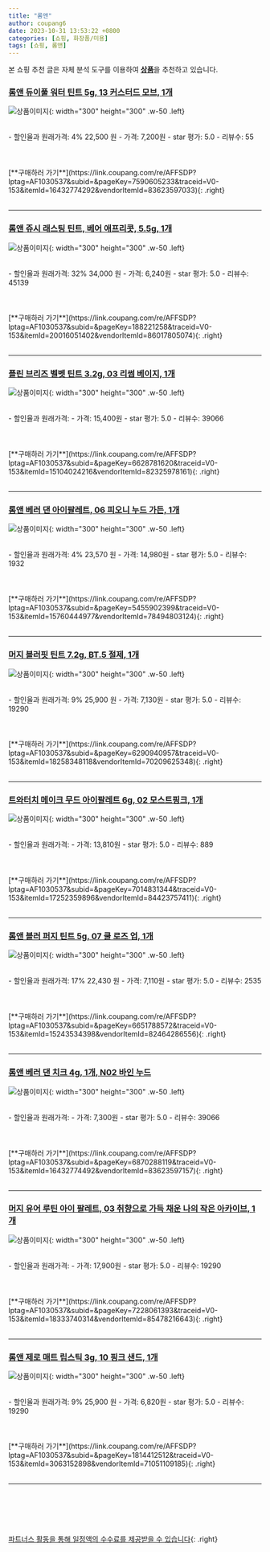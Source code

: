 ```yaml
---
title: "롬앤"
author: coupang6
date: 2023-10-31 13:53:22 +0800
categories: [쇼핑, 화장품/미용]
tags: [쇼핑, 롬앤]
---
```


본 쇼핑 추천 글은 자체 분석 도구를 이용하여 [**상품**](https://link.coupang.com/a/bao1ui)을 추천하고 있습니다.

### [롬앤 듀이풀 워터 틴트 5g, 13 커스터드 모브, 1개](https://link.coupang.com/re/AFFSDP?lptag=AF1030537&subid=&pageKey=7590605233&traceid=V0-153&itemId=16432774292&vendorItemId=83623597033)

![상품이미지](https://thumbnail7.coupangcdn.com/thumbnails/remote/230x230ex/image/retail/images/3653705046567294-4a5efe3f-d9de-4da4-ad01-5d4743225f1c.jpg){: width="300" height="300" .w-50 .left}


<br>
- 할인율과 원래가격: 4%  22,500   원
- 가격: 7,200원
- star 평가: 5.0
- 리뷰수: 55
<br>
<br>
<br>
<br>
[**구매하러 가기**](https://link.coupang.com/re/AFFSDP?lptag=AF1030537&subid=&pageKey=7590605233&traceid=V0-153&itemId=16432774292&vendorItemId=83623597033){: .right}
<br>
<br>

---

### [롬앤 쥬시 래스팅 틴트, 베어 애프리콧, 5.5g, 1개](https://link.coupang.com/re/AFFSDP?lptag=AF1030537&subid=&pageKey=188221258&traceid=V0-153&itemId=20016051402&vendorItemId=86017805074)

![상품이미지](https://thumbnail7.coupangcdn.com/thumbnails/remote/230x230ex/image/retail/images/2023/05/19/16/9/224c8613-8468-4709-8994-501f19412e53.jpg){: width="300" height="300" .w-50 .left}


<br>
- 할인율과 원래가격: 32%  34,000   원
- 가격: 6,240원
- star 평가: 5.0
- 리뷰수: 45139
<br>
<br>
<br>
<br>
[**구매하러 가기**](https://link.coupang.com/re/AFFSDP?lptag=AF1030537&subid=&pageKey=188221258&traceid=V0-153&itemId=20016051402&vendorItemId=86017805074){: .right}
<br>
<br>

---

### [플린 브리즈 벨벳 틴트 3.2g, 03 리썸 베이지, 1개](https://link.coupang.com/re/AFFSDP?lptag=AF1030537&subid=&pageKey=6628781620&traceid=V0-153&itemId=15104024216&vendorItemId=82325978161)

![상품이미지](https://thumbnail8.coupangcdn.com/thumbnails/remote/230x230ex/image/rs_quotation_api/oxyo2aby/fd0af429907f47199314ba3c310a500c.jpg){: width="300" height="300" .w-50 .left}


<br>
- 할인율과 원래가격: 
- 가격: 15,400원
- star 평가: 5.0
- 리뷰수: 39066
<br>
<br>
<br>
<br>
[**구매하러 가기**](https://link.coupang.com/re/AFFSDP?lptag=AF1030537&subid=&pageKey=6628781620&traceid=V0-153&itemId=15104024216&vendorItemId=82325978161){: .right}
<br>
<br>

---

### [롬앤 베러 댄 아이팔레트, 06 피오니 누드 가든, 1개](https://link.coupang.com/re/AFFSDP?lptag=AF1030537&subid=&pageKey=5455902399&traceid=V0-153&itemId=15760444977&vendorItemId=78494803124)

![상품이미지](https://thumbnail6.coupangcdn.com/thumbnails/remote/230x230ex/image/retail/images/4530817025483809-14259da3-cacb-4d3f-bde8-41122b6f063e.jpg){: width="300" height="300" .w-50 .left}


<br>
- 할인율과 원래가격: 4%  23,570   원
- 가격: 14,980원
- star 평가: 5.0
- 리뷰수: 1932
<br>
<br>
<br>
<br>
[**구매하러 가기**](https://link.coupang.com/re/AFFSDP?lptag=AF1030537&subid=&pageKey=5455902399&traceid=V0-153&itemId=15760444977&vendorItemId=78494803124){: .right}
<br>
<br>

---

### [머지 블러핏 틴트 7.2g, BT.5 절제, 1개](https://link.coupang.com/re/AFFSDP?lptag=AF1030537&subid=&pageKey=6290940957&traceid=V0-153&itemId=18258348118&vendorItemId=70209625348)

![상품이미지](https://thumbnail10.coupangcdn.com/thumbnails/remote/230x230ex/image/retail/images/1401386215811022-6d57fee1-8900-40eb-8576-e0f285c2dfbb.jpg){: width="300" height="300" .w-50 .left}


<br>
- 할인율과 원래가격: 9%  25,900   원
- 가격: 7,130원
- star 평가: 5.0
- 리뷰수: 19290
<br>
<br>
<br>
<br>
[**구매하러 가기**](https://link.coupang.com/re/AFFSDP?lptag=AF1030537&subid=&pageKey=6290940957&traceid=V0-153&itemId=18258348118&vendorItemId=70209625348){: .right}
<br>
<br>

---

### [트와터치 메이크 무드 아이팔레트 6g, 02 모스트핑크, 1개](https://link.coupang.com/re/AFFSDP?lptag=AF1030537&subid=&pageKey=7014831344&traceid=V0-153&itemId=17252359896&vendorItemId=84423757411)

![상품이미지](https://thumbnail9.coupangcdn.com/thumbnails/remote/230x230ex/image/retail/images/2022/12/22/14/1/0afee07d-00b4-4509-bc50-1bce2999ffc8.jpg){: width="300" height="300" .w-50 .left}


<br>
- 할인율과 원래가격: 
- 가격: 13,810원
- star 평가: 5.0
- 리뷰수: 889
<br>
<br>
<br>
<br>
[**구매하러 가기**](https://link.coupang.com/re/AFFSDP?lptag=AF1030537&subid=&pageKey=7014831344&traceid=V0-153&itemId=17252359896&vendorItemId=84423757411){: .right}
<br>
<br>

---

### [롬앤 블러 퍼지 틴트 5g, 07 쿨 로즈 업, 1개](https://link.coupang.com/re/AFFSDP?lptag=AF1030537&subid=&pageKey=6651788572&traceid=V0-153&itemId=15243534398&vendorItemId=82464286556)

![상품이미지](https://thumbnail6.coupangcdn.com/thumbnails/remote/230x230ex/image/retail/images/3931032338088514-50030fcc-12da-4f59-9f95-dca332bfd78d.jpg){: width="300" height="300" .w-50 .left}


<br>
- 할인율과 원래가격: 17%  22,430   원
- 가격: 7,110원
- star 평가: 5.0
- 리뷰수: 2535
<br>
<br>
<br>
<br>
[**구매하러 가기**](https://link.coupang.com/re/AFFSDP?lptag=AF1030537&subid=&pageKey=6651788572&traceid=V0-153&itemId=15243534398&vendorItemId=82464286556){: .right}
<br>
<br>

---

### [롬앤 베러 댄 치크 4g, 1개, N02 바인 누드](https://link.coupang.com/re/AFFSDP?lptag=AF1030537&subid=&pageKey=6870288119&traceid=V0-153&itemId=16432774492&vendorItemId=83623597157)

![상품이미지](https://thumbnail8.coupangcdn.com/thumbnails/remote/230x230ex/image/retail/images/3732120661602460-1c349467-ec88-478f-8648-19712102cc11.jpg){: width="300" height="300" .w-50 .left}


<br>
- 할인율과 원래가격: 
- 가격: 7,300원
- star 평가: 5.0
- 리뷰수: 39066
<br>
<br>
<br>
<br>
[**구매하러 가기**](https://link.coupang.com/re/AFFSDP?lptag=AF1030537&subid=&pageKey=6870288119&traceid=V0-153&itemId=16432774492&vendorItemId=83623597157){: .right}
<br>
<br>

---

### [머지 유어 루틴 아이 팔레트, 03 취향으로 가득 채운 나의 작은 아카이브, 1개](https://link.coupang.com/re/AFFSDP?lptag=AF1030537&subid=&pageKey=7228061393&traceid=V0-153&itemId=18333740314&vendorItemId=85478216643)

![상품이미지](https://thumbnail9.coupangcdn.com/thumbnails/remote/230x230ex/image/retail/images/2023/03/28/16/7/e4a35682-8373-4f07-bb41-5b8069c73d4c.jpg){: width="300" height="300" .w-50 .left}


<br>
- 할인율과 원래가격: 
- 가격: 17,900원
- star 평가: 5.0
- 리뷰수: 19290
<br>
<br>
<br>
<br>
[**구매하러 가기**](https://link.coupang.com/re/AFFSDP?lptag=AF1030537&subid=&pageKey=7228061393&traceid=V0-153&itemId=18333740314&vendorItemId=85478216643){: .right}
<br>
<br>

---

### [롬앤 제로 매트 립스틱 3g, 10 핑크 샌드, 1개](https://link.coupang.com/re/AFFSDP?lptag=AF1030537&subid=&pageKey=1814412512&traceid=V0-153&itemId=3063152898&vendorItemId=71051109185)

![상품이미지](https://thumbnail7.coupangcdn.com/thumbnails/remote/230x230ex/image/retail/images/2362022632988257-c2ccdd59-9bd7-4a7c-bbc1-aeaabf993230.jpg){: width="300" height="300" .w-50 .left}


<br>
- 할인율과 원래가격: 9%  25,900   원
- 가격: 6,820원
- star 평가: 5.0
- 리뷰수: 19290
<br>
<br>
<br>
<br>
[**구매하러 가기**](https://link.coupang.com/re/AFFSDP?lptag=AF1030537&subid=&pageKey=1814412512&traceid=V0-153&itemId=3063152898&vendorItemId=71051109185){: .right}
<br>
<br>

---
<br><br><br><br><br> [파트너스 활동을 통해 일정액의 수수료를 제공받을 수 있습니다](https://link.coupang.com/a/bao1ui){: .right}